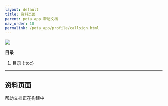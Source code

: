 ```yaml
---
layout: default
title: 资料页面
parent: pota.app 帮助文档
nav_order: 10
permalink: /pota_app/profile/callsign.html
---
```


![](images/pota-256x256.png)


**目录**
1. 目录
{:toc}
---

## 资料页面
帮助文档正在构建中